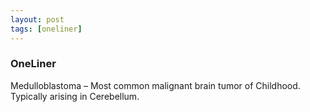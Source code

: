 ```yaml
---
layout: post
tags: [oneliner]
---
```



### OneLiner

Medulloblastoma – Most common malignant brain tumor of Childhood. Typically arising in Cerebellum.
